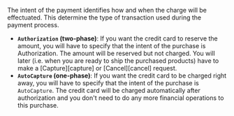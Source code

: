The intent of the payment identifies how and when the charge will be
effectuated. This determine the type of transaction used during the payment
process.

* **`Authorization` (two-phase)**: If you want the credit card to reserve the
  amount, you will have to specify that the intent of the purchase is
  Authorization. The amount will be reserved but not charged. You will later
  (i.e. when you are ready to ship the purchased products) have to make a
  [Capture][capture] or [Cancel][cancel] request.
* **`AutoCapture` (one-phase)**:  If you want the credit card to be charged
  right away, you will have to specify that the intent of the purchase is
  `AutoCapture`. The credit card will be charged automatically after
  authorization and you don't need to do any more financial operations to this
  purchase.
